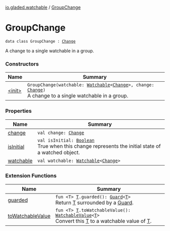 [io.gladed.watchable](../index.md) / [GroupChange](./index.md)

# GroupChange

`data class GroupChange : `[`Change`](../-change/index.md)

A change to a single watchable in a group.

### Constructors

| Name | Summary |
|---|---|
| [&lt;init&gt;](-init-.md) | `GroupChange(watchable: `[`Watchable`](../-watchable/index.md)`<`[`Change`](../-change/index.md)`>, change: `[`Change`](../-change/index.md)`)`<br>A change to a single watchable in a group. |

### Properties

| Name | Summary |
|---|---|
| [change](change.md) | `val change: `[`Change`](../-change/index.md) |
| [isInitial](is-initial.md) | `val isInitial: `[`Boolean`](https://kotlinlang.org/api/latest/jvm/stdlib/kotlin/-boolean/index.html)<br>True when this change represents the initial state of a watched object. |
| [watchable](watchable.md) | `val watchable: `[`Watchable`](../-watchable/index.md)`<`[`Change`](../-change/index.md)`>` |

### Extension Functions

| Name | Summary |
|---|---|
| [guarded](../../io.gladed.watchable.util/guarded.md) | `fun <T> `[`T`](../../io.gladed.watchable.util/guarded.md#T)`.guarded(): `[`Guard`](../../io.gladed.watchable.util/-guard/index.md)`<`[`T`](../../io.gladed.watchable.util/guarded.md#T)`>`<br>Return [T](../../io.gladed.watchable.util/guarded.md#T) surrounded by a [Guard](../../io.gladed.watchable.util/-guard/index.md). |
| [toWatchableValue](../to-watchable-value.md) | `fun <T> `[`T`](../to-watchable-value.md#T)`.toWatchableValue(): `[`WatchableValue`](../-watchable-value/index.md)`<`[`T`](../to-watchable-value.md#T)`>`<br>Convert this [T](../to-watchable-value.md#T) to a watchable value of [T](../to-watchable-value.md#T). |
